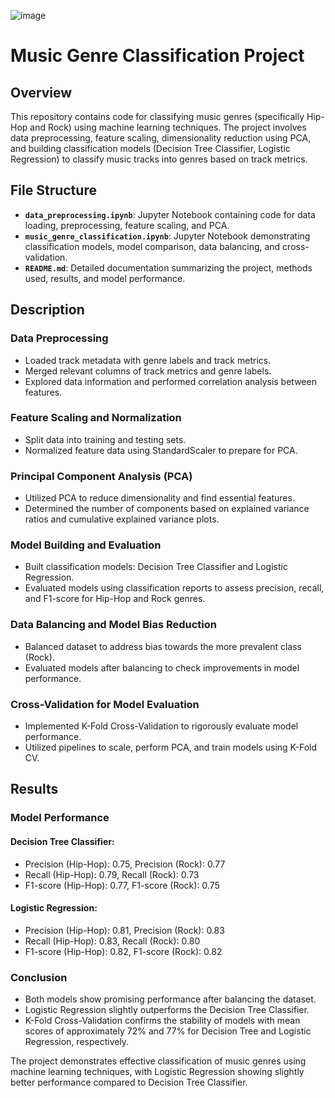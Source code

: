 ![image](https://files.oaiusercontent.com/file-mXkcG5ufdgwWGCqNoiM8VuXB?se=2023-11-22T04%3A47%3A35Z&sp=r&sv=2021-08-06&sr=b&rscc=max-age%3D31536000%2C%20immutable&rscd=attachment%3B%20filename%3D89996a00-67f5-4e04-97cd-48d614eecf3c.webp&sig=fKa/Q/GnMxGC4fx4xtdIy3PWzbVXXIETJ6aahF4HjBw%3D)
# Music Genre Classification Project

## Overview

This repository contains code for classifying music genres (specifically Hip-Hop and Rock) using machine learning techniques. The project involves data preprocessing, feature scaling, dimensionality reduction using PCA, and building classification models (Decision Tree Classifier, Logistic Regression) to classify music tracks into genres based on track metrics.

## File Structure

- **`data_preprocessing.ipynb`**: Jupyter Notebook containing code for data loading, preprocessing, feature scaling, and PCA.
- **`music_genre_classification.ipynb`**: Jupyter Notebook demonstrating classification models, model comparison, data balancing, and cross-validation.
- **`README.md`**: Detailed documentation summarizing the project, methods used, results, and model performance.

## Description

### Data Preprocessing

- Loaded track metadata with genre labels and track metrics.
- Merged relevant columns of track metrics and genre labels.
- Explored data information and performed correlation analysis between features.

### Feature Scaling and Normalization

- Split data into training and testing sets.
- Normalized feature data using StandardScaler to prepare for PCA.

### Principal Component Analysis (PCA)

- Utilized PCA to reduce dimensionality and find essential features.
- Determined the number of components based on explained variance ratios and cumulative explained variance plots.

### Model Building and Evaluation

- Built classification models: Decision Tree Classifier and Logistic Regression.
- Evaluated models using classification reports to assess precision, recall, and F1-score for Hip-Hop and Rock genres.

### Data Balancing and Model Bias Reduction

- Balanced dataset to address bias towards the more prevalent class (Rock).
- Evaluated models after balancing to check improvements in model performance.

### Cross-Validation for Model Evaluation

- Implemented K-Fold Cross-Validation to rigorously evaluate model performance.
- Utilized pipelines to scale, perform PCA, and train models using K-Fold CV.

## Results

### Model Performance

#### Decision Tree Classifier:

- Precision (Hip-Hop): 0.75, Precision (Rock): 0.77
- Recall (Hip-Hop): 0.79, Recall (Rock): 0.73
- F1-score (Hip-Hop): 0.77, F1-score (Rock): 0.75

#### Logistic Regression:

- Precision (Hip-Hop): 0.81, Precision (Rock): 0.83
- Recall (Hip-Hop): 0.83, Recall (Rock): 0.80
- F1-score (Hip-Hop): 0.82, F1-score (Rock): 0.82

### Conclusion

- Both models show promising performance after balancing the dataset.
- Logistic Regression slightly outperforms the Decision Tree Classifier.
- K-Fold Cross-Validation confirms the stability of models with mean scores of approximately 72% and 77% for Decision Tree and Logistic Regression, respectively.

The project demonstrates effective classification of music genres using machine learning techniques, with Logistic Regression showing slightly better performance compared to Decision Tree Classifier.

